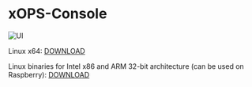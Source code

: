 # xOPS-Console
 
![UI](https://github.com/maxim-saplin/xOPS-Console/blob/master/Ubuntu.jpg?raw=true)

Linux x64: [DOWNLOAD](https://github.com/maxim-saplin/xOPS-Console/releases/download/1.2.3/xOPS_Console)

Linux binaries for Intel x86 and ARM 32-bit architecture (can be used on Raspberry): [DOWNLOAD](https://github.com/maxim-saplin/xOPS-Console/releases/download/1.2.2/xOPS_Linux.zip)
